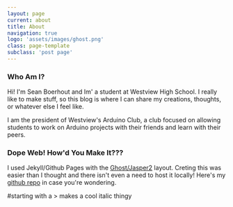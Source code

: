 ```yaml
---
layout: page
current: about
title: About
navigation: true
logo: 'assets/images/ghost.png'
class: page-template
subclass: 'post page'
---
```


### Who Am I?
Hi! I'm Sean Boerhout and Im' a student at Westview High School. I really like to make stuff, so this blog is where I can share my creations, thoughts, or whatever else I feel like. 

I am the president of Westview's Arduino Club, a club focused on allowing students to work on Arduino projects with their friends and learn with their peers.

### Dope Web! How'd You Make It???

I used Jekyll/Github Pages with the [Ghost/Jasper2](https://github.com/jekyller/jasper2) layout. Creting this was easier than I thought and there isn't even a need to host it locally! Here's my [github repo](https://github.com/seanboe/blog/) in case you're wondering.

#starting with a > makes a cool italic thingy
